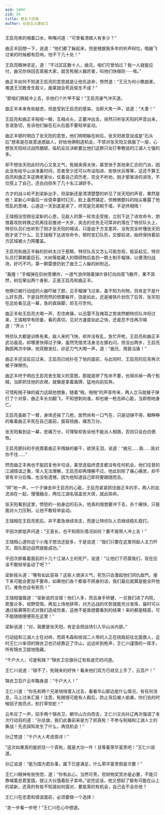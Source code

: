 ```yaml
---
aid: 1004
zid: 54
title: 第五十四章
author: 社会主义螺丝刀
---
```


王启亮疼的咽着口水，咧嘴问道：“可曾看清贼人有多少？”

曲正丰回想一下，说道：“他们都了躲起来，但是根据我多年的听声辩位，暗器飞过来的时候都有巨响，怕不下几十处！”

王启亮眼神坚定，道：“不过区区数十人，曲兄，咱们可曾怕过？我一人就能应付，曲兄你快回去禀报大家，就言髡贼火器厉害，叫他们快做防······咳。”

曲正丰如何不知道王启亮的意思就是让他先逃命，愤然道：“王兄为何小瞧曲某，难道王兄敢舍生取义，曲某就会苟且偷生不成？”

“那咱们俩就冲上去，杀他们个片甲不留！”王启亮豪气冲天道。

曲正丰本来有些疑虑，但是受到王启亮的感染，当即大笑一声，说道：“大善！”

王启亮和曲正丰相视一眼，互相点头，正要冲出去，突然只听张天阳的声音出来，言语急切，告诉他们躲在石头后面不要轻举妄动。

曲正丰顿时明白了张天阳的意思，他们明明躲在树后，张天阳故意说成是“石头后”想来是在故意迷惑敌人，好给他俩制造机会，不禁对张天阳又佩服了一层，心想张天阳经过战阵磨砺，临机反应决断要比他们这群只会打拳教徒的江湖人士强的多。

却不想张天阳此时内心又急又气，髡贼来得太快，甚至快于其他来汇合的门派，因此没有给华山派准备时间，否者至少还可以布设陷进、安排伏兵等等，这还不算王启亮和曲正丰这俩老家伙，仗着自己资历老，完全不听劝，刚才那冒进的进攻，不仅搭上了自己，还白白损失了几十名江湖好手。

方才的战斗轮不到梁新出手，但梁新还是清清楚楚的听见了张天阳的声音，果然是他！梁新心中最后一丝侥幸霎时幻灭，脸上虽然镇定，但微微颤抖的指尖暴露了他慌乱的思绪，心道这一天到底是来了，终究是兄弟睨于墙，手足终相残！

王瑞相没空顾忌梁新的心思，见敌人的第一轮攻击受挫，立刻下达了进攻命令，想借着攻防转换之机再往前推进一大步，突击的任务无可厚非的落在了特侦队头上，特侦队员们也听到了刚才张天阳的喊话，只是由于方言差异，没有完全听懂张天阳刚才说了什么，见王瑞相下达进攻命令，顿时变幻队形，交替前进，始终保持着前方区域被火力网覆盖。

王启亮和曲正丰躲的巨树太过于惹眼，特侦队员又怎么可能忽视，稳妥起见，特侦队员打算朝着巨石、大树等能藏人的障碍物后各扔一颗土制手榴弹，以便清扫战场，好巧不巧，第一颗雷便扔到了曲王二人躲的树附近。

“轰隆！”手榴弹在巨树旁爆炸，一道气浪伴随着弹片铁钉向四周飞散开，果不其然，树后窜出两个身影，正是王启亮和曲正丰。

他俩已被行动组的火器吓破了胆，见手榴弹飞过来，虽不知为何物，但肯定不是什么好东西，于是自然而然的想要躲开，饶是如此，还是被铁片划伤了后背，张天阳在远处看见这一幕，急的直跺脚，却无可奈何。

曲正丰和王启亮大喝一声，忍住疼痛，以迅雷不及掩耳之势突然朝特侦队冲将过来，王瑞相早有防备，看的真切，见对方速度如此之快，还是忍不住再次喊道：“开火！”

特侦队大都是训练有素，敌人来的飞快，却并没有乱，急忙开枪，王启亮和曲正丰武功虽高，却哪里快得过子弹，虽然凭借灵活身法左挪右闪，但没出两步，王启亮胸部再次中弹，他双眼发红，卯足力气大喝一声，道：“曲兄，用我当盾！”

曲正丰还没反应过来，王启亮已经扑在了他的面前，与此同时，王启亮的后背再次被子弹擦伤。

曲正丰终于明白王启亮舍生取义的意图，那就是拼了性命不要，也得杀掉一两个髡贼，当即抓住他的衣襟，就像是拿着盾牌，猛地向前狂奔。

可惜髡贼子弹的威力远超他想象，随着“啪，啪啪”的声音传来，两人立马就被子弹打了个对穿，曲正丰长剑翻飞，不知想刺向谁，却也被一枪击碎心脏，当即倒地身亡。

王启亮虽断了一臂，身体还挨了几枪，居然尚有一口气在，只是动弹不得，眼睁睁的看着曲正丰死在自己面前，面容扭曲，痛苦万分。

张天阳看到这一幕，悲痛万分，可理智却告诉他不能派人相救，否则只会白白牺牲。

王启亮颤抖的手抚摸着曲正丰残缺的躯干，欲哭无泪，说道：“曲兄……我……我对你不住……”

然而曲正丰再也不能回复他半句话，甚至连临终遗言都没有任何机会，他们往昔的江湖情谊之重，常人无法理解，王启亮却再理解不过，他此刻除了痛心痛苦，却不曾有半分后悔，也没有遗憾，因为他知道自己即将要跟随而去。

“砰”地一声，一个子弹击中王启亮的心脏，王启亮紧紧抓住曲正丰的手，两人的血流淌在一起，慢慢融合，两位江湖名宿盖世大侠，就此殒命。

张天阳看到这里，愤怒的一拍身边的石头，他真的很想要冲下去，杀个痛快，只是面对火力压制，让他不敢轻举妄动。

王瑞相在王启亮死后，并不着急继续攻击，而是让特侦队人员继续稳扎稳打。

平田次郎低声问道：“王首长，也不知周队情况如何？要不我带人冲上去！”

王瑞相心道你这个小鬼子想法还挺多，于是说道：“我们只要在这里将敌人主力歼灭，周队那边自然就能成功。”

平田次郎看着面前的十几个江湖人士的死尸，说道：“让他们下药蒙我们，现在应该不敢轻举妄动了吧？”

梁新摇头道：“哪有如此容易？这些人很讲义气，死伤只会激起他们同仇敌忾，接下来可能会更加不要命，如果他们各个都奋不顾身的话，我们最后就算是能全歼他们，难免也会有死伤！”

王瑞相皱眉道：“梁新说的没错！他们人多，而且身手矫健，一旦我们进了内院，房屋众多，视野受阻，再加上场地狭窄，对方近战的优势就能充分发挥，届时可以通过偷袭等形式对我们造成伤害，这绝不是我想要看到的结果！来的都是精英，可不能随随便便死在这里！”

梁新说道：“对，我要是张天阳，肯定会把战场引入华山派内部。”

行动组和江湖人士在对峙，而周韦森和徐润二人带的人正在绕路前往北面救人，这时王仁川率领的锦衣卫也已经靠近了华山，远远听到枪声，王仁川谨慎的一挥手，所有锦衣卫就地隐藏。

“千户大人，可是髡贼？”锦衣卫总旗孙辽有些迷茫的问道。

王仁川说道：“错不了，髡贼来的好快！看来他们双方已经交上手了，云百户！”

锦衣卫百户云年鞠身道：“千户大人！”

王仁川道：“你先和两个兄弟悄悄潜入过去，看看华山那边是什么情况，有任何消息，马上过来汇报！注意，髡贼很可能有人殿后，防止背后被人偷袭，你们去的时候招子放亮点，别打草惊蛇！”

云年应了一声，招手两个锦衣卫，朝华山方向而去，王仁川又向孙辽再次强调了本次行动目的道：“孙总旗，我们此番前来是为了抓真髡！不参与髡贼和江湖人士的撕战！先去探知发生了什么，再找机会！”

孙辽赞道：“千户大人考虑周详！”

“这次如果真的能抓住一个真髡，就是大功一件！且等着荣华富贵吧！”王仁川说道。

孙辽说道：“能为国为君办事，属下已是满足，什么荣华富贵倒是次要！”

王仁川眼神有些恍惚，道：“你有此心，当然可贵，但财物奖赏亦是必要，不能只靠喊着忠君爱国，就让大伙饿着肚子卖命。”说完这话，他又想起了极有可能在山上的梁新，还真的有些不知道如何面对，要是真的有机会，自己会不会杀他？

王仁川在忠君和情谊面前，必须要做一个选择！

“走一步看一步吧！”王仁川在心中想道。
